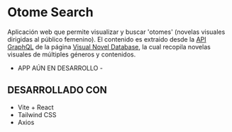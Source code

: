 # Otome Search

Aplicación web que permite visualizar y buscar 'otomes' (novelas visuales dirigidas al público femenino). El contenido es extraido desde la [API GraphQL](https://api.vndb.org/kana) de la página [Visual Novel Database](https://vndb.org/v), la cual recopila novelas visuales de múltiples géneros y contenidos.

- APP AÚN EN DESARROLLO -

## DESARROLLADO CON
- Vite + React
- Tailwind CSS
- Axios

